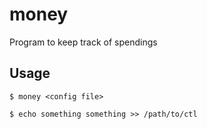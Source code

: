 # money

Program to keep track of spendings

## Usage

```$ money <config file>```

```$ echo something something >> /path/to/ctl```

